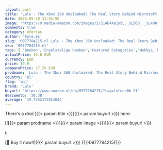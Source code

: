 ```yaml
---
layout: post
title: 'Lulu - The Xbox 360 Uncloaked: The Real Story Behind Microsoft s Next-Generation Video Game Console'
date: 2025-05-20 13:45:59
image: 'https://m.media-amazon.com/images/I/514D4Xa1ySL._SL500_._SL400_.jpg'
comments: true
category: ofertas
author: 'tole.es'
slug: '0977784215-nl Lulu - The Xbox 360 Uncloaked: The Real Story Behind...'
sku: '0977784215-nl'
tags: [ 'Boeken','Engelstalige boeken','Featured Categories','Hobbys, kunstnijverheid & huis','Kunstnijverheid & hobbys','Puzzels & spellen','lulu','🇳🇱', ]
actualPrice: 19.0 EUR
currency: EUR
price: 19.0
comparePrice: 27.29 EUR
prodname: 'Lulu - The Xbox 360 Uncloaked: The Real Story Behind Microsoft s Next-Generation Video Game Console'
country: 'nl'
flag: '🇳🇱'
brand: 'Lulu'
buyurl: 'https://www.amazon.nl/dp/0977784215/?tag=tolees0b-21'
descuento: '30.38'
average: '19.7352173913044'
---
```


There's a deal [{{< param title >}}]({{< param buyurl >}})  here:

[![{{< param prodname >}}]({{< param image >}})]({{< param buyurl >}})

ℹ️:


[🛒 Buy it now!!]({{< param buyurl >}})
{{<world>}}0977784215{{</world>}}
